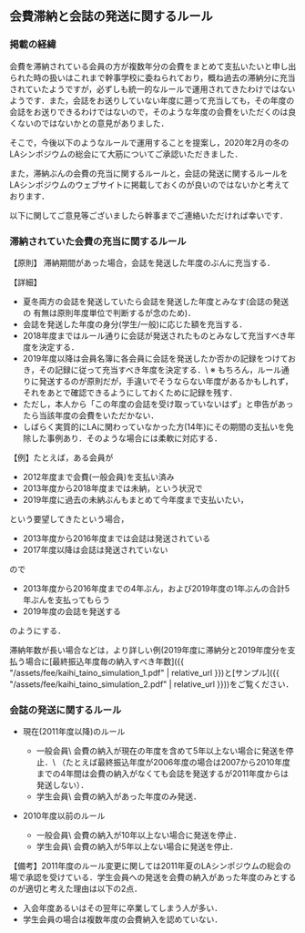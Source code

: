 ## 会費滞納と会誌の発送に関するルール

### 掲載の経緯
会費を滞納されている会員の方が複数年分の会費をまとめて支払いたいと申し出られた時の扱いはこれまで幹事学校に委ねられており，概ね過去の滞納分に充当されていたようですが，必ずしも統一的なルールで運用されてきたわけではないようです．また，会誌をお送りしていない年度に遡って充当しても，その年度の会誌をお送りできるわけではないので，そのような年度の会費をいただくのは良くないのではないかとの意見がありました．

そこで，今後以下のようなルールで運用することを提案し，2020年2月の冬のLAシンポジウムの総会にて大筋についてご承認いただきました．


また，滞納ぶんの会費の充当に関するルールと，会誌の発送に関するルールをLAシンポジウムのウェブサイトに掲載しておくのが良いのではないかと考えております．


以下に関してご意見等ございましたら幹事までご連絡いただければ幸いです．


### 滞納されていた会費の充当に関するルール

【原則】 滞納期間があった場合，会誌を発送した年度のぶんに充当する．

【詳細】
* 夏冬両方の会誌を発送していたら会誌を発送した年度とみなす(会誌の発送の  有無は原則年度単位で判断するが念のため)．
* 会誌を発送した年度の身分(学生/一般)に応じた額を充当する．
* 2018年度まではルール通りに会誌が発送されたものとみなして充当すべき年度を決定する．
* 2019年度以降は会員名簿に各会員に会誌を発送したか否かの記録をつけておき，その記録に従って充当すべき年度を決定する．\\
  ※ もちろん，ルール通りに発送するのが原則だが，手違いでそうならない年度があるかもしれず，それをあとで確認できるようにしておくために記録を残す．
* ただし，本人から「この年度の会誌を受け取っていないはず」と申告があったら当該年度の会費をいただかない．
* しばらく実質的にLAに関わっていなかった方(14年)にその期間の支払いを免除した事例あり．そのような場合には柔軟に対応する．

【例】たとえば，ある会員が
* 2012年度まで会費(一般会員)を支払い済み
* 2013年度から2018年度までは未納，という状況で
* 2019年度に過去の未納ぶんもまとめて今年度まで支払いたい，

という要望してきたという場合，
* 2013年度から2016年度までは会誌は発送されている
* 2017年度以降は会誌は発送されていない

ので
* 2013年度から2016年度までの4年ぶん，および2019年度の1年ぶんの合計5年ぶんを支払ってもらう
* 2019年度の会誌を発送する

のようにする．

滞納年数が長い場合などは，より詳しい例(2019年度に滞納分と2019年度分を支払う場合に[最終振込年度毎の納入すべき年数]({{ "/assets/fee/kaihi_taino_simulation_1.pdf" | relative_url }})と[サンプル]({{ "/assets/fee/kaihi_taino_simulation_2.pdf" | relative_url }}))をご覧ください．


### 会誌の発送に関するルール
* 現在(2011年度以降)のルール
   * 一般会員\\
会費の納入が現在の年度を含めて5年以上ない場合に発送を停止．\\
（たとえば最終振込年度が2006年度の場合は2007から2010年度までの4年間は会費の納入がなくても会誌を発送するが2011年度からは発送しない）．
   * 学生会員\\
会費の納入があった年度のみ発送．

* 2010年度以前のルール
   * 一般会員\\
会費の納入が10年以上ない場合に発送を停止．
   * 学生会員\\
会費の納入が5年以上ない場合に発送を停止．

【備考】2011年度のルール変更に関しては2011年夏のLAシンポジウムの総会の場で承認を受けている．学生会員への発送を会費の納入があった年度のみとするのが適切と考えた理由は以下の2点．

* 入会年度あるいはその翌年に卒業してしまう人が多い．
* 学生会員の場合は複数年度の会費納入を認めていない．


